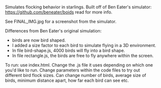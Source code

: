 Simulates flocking behavior in starlings. Built off of Ben Eater's simulator: https://github.com/beneater/boids read for more info.

See FINAL_IMG.jpg for a screenshot from the simulator.

Differences from Ben Eater's original simulation:

- birds are now bird shaped.
- I added a size factor to each bird to simulate flying in a 3D environment.
- In file bird-shape.js, 4000 birds will fly into a bird shape.
- In file rectangle.js, the birds are free to fly anywhere within the screen.

To run: use index.html. Change the .js file it uses depending on which one you'd like to run.
Change parameters within the code files to try out different bird flock sizes. Can change number of birds, average size of birds, minimum distance apart, how far each bird can see etc.